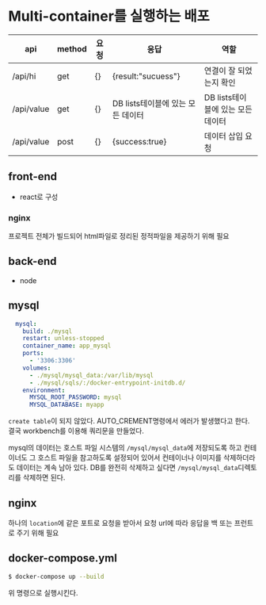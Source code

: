 # Multi-container를 실행하는 배포

| api        | method | 요청 | 응답                              | 역할                              |
| ---------- | ------ | ---- | --------------------------------- | --------------------------------- |
| /api/hi    | get    | {}   | {result:"sucuess"}                | 연결이 잘 되었는지 확인           |
| /api/value | get    | {}   | DB lists테이블에 있는 모든 데이터 | DB lists테이블에 있는 모든 데이터 |
| /api/value | post   | {}   | {success:true}                    | 데이터 삽입 요청                  |

## front-end

- react로 구성

### nginx

프로젝트 전체가 빌드되어 html파일로 정리된 정적파일을 제공하기 위해 필요

## back-end

- node

## mysql

```yaml
  mysql:
    build: ./mysql
    restart: unless-stopped
    container_name: app_mysql
    ports:
      - '3306:3306'
    volumes:
      - ./mysql/mysql_data:/var/lib/mysql
      - ./mysql/sqls/:/docker-entrypoint-initdb.d/
    environment:
      MYSQL_ROOT_PASSWORD: mysql
      MYSQL_DATABASE: myapp
```

`create table`이 되지 않았다. AUTO_CREMENT명령에서 에러가 발생했다고 한다. 결국 workbench를 이용해 쿼리문을 만들었다.

mysql의 데이터는 호스트 파일 시스템의 `/mysql/mysql_data`에 저장되도록 하고 컨테이너도 그 호스트 파일을 참고하도록 설정되어 있어서 컨테이너나 이미지를 삭제하더라도 데이터는 계속 남아 있다. DB를 완전히 삭제하고 싶다면 `/mysql/mysql_data`디렉토리를 삭제하면 된다.

## nginx

하나의 `location`에 같은 포트로 요청을 받아서 요청 url에 따라 응답을 백 또는 프런트로 주기 위해 필요

## docker-compose.yml

```bash
$ docker-compose up --build
```

위 명령으로 실행시킨다.